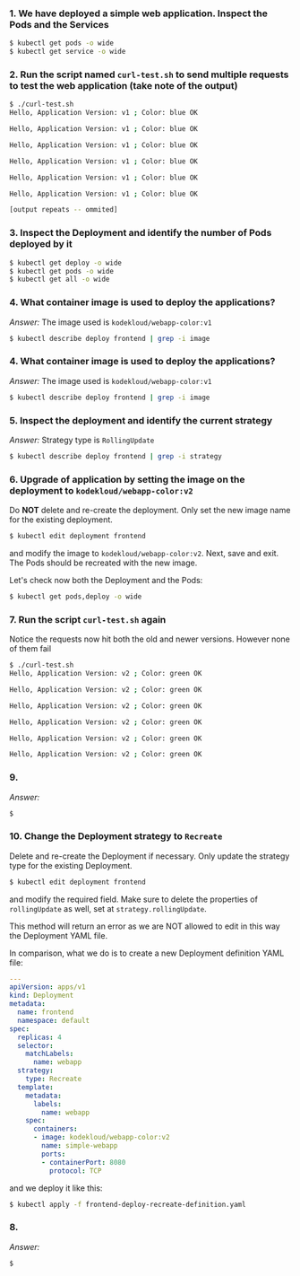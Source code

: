 ### 1. We have deployed a simple web application. Inspect the Pods and the Services

```bash
$ kubectl get pods -o wide
$ kubectl get service -o wide
```

### 2. Run the script named `curl-test.sh` to send multiple requests to test the web application (take note of the output)

```bash
$ ./curl-test.sh 
Hello, Application Version: v1 ; Color: blue OK

Hello, Application Version: v1 ; Color: blue OK

Hello, Application Version: v1 ; Color: blue OK

Hello, Application Version: v1 ; Color: blue OK

Hello, Application Version: v1 ; Color: blue OK

Hello, Application Version: v1 ; Color: blue OK

[output repeats -- ommited]
```

### 3. Inspect the Deployment and identify the number of Pods deployed by it

```bash
$ kubectl get deploy -o wide
$ kubectl get pods -o wide
$ kubectl get all -o wide
```

### 4. What container image is used to deploy the applications?

*Answer:* The image used is `kodekloud/webapp-color:v1`

```bash
$ kubectl describe deploy frontend | grep -i image
```

### 4. What container image is used to deploy the applications?

*Answer:* The image used is `kodekloud/webapp-color:v1`

```bash
$ kubectl describe deploy frontend | grep -i image
```

### 5. Inspect the deployment and identify the current strategy

*Answer:* Strategy type is `RollingUpdate`

```bash
$ kubectl describe deploy frontend | grep -i strategy
```

### 6. Upgrade of application by setting the image on the deployment to `kodekloud/webapp-color:v2`

Do **NOT** delete and re-create the deployment. Only set the new image name for the existing deployment.

```bash
$ kubectl edit deployment frontend
```
and modify the image to `kodekloud/webapp-color:v2`. Next, save and exit. The Pods should be recreated with the new image.

Let's check now both the Deployment and the Pods:

```bash
$ kubectl get pods,deploy -o wide
```

### 7. Run the script `curl-test.sh` again

Notice the requests now hit both the old and newer versions. However none of them fail

```bash
$ ./curl-test.sh 
Hello, Application Version: v2 ; Color: green OK

Hello, Application Version: v2 ; Color: green OK

Hello, Application Version: v2 ; Color: green OK

Hello, Application Version: v2 ; Color: green OK

Hello, Application Version: v2 ; Color: green OK

Hello, Application Version: v2 ; Color: green OK
```

### 9. 

*Answer:* 

```bash
$ 
```

### 10. Change the Deployment strategy to `Recreate`

Delete and re-create the Deployment if necessary. Only update the strategy type for the existing Deployment.

```bash
$ kubectl edit deployment frontend
```

and modify the required field. Make sure to delete the properties of `rollingUpdate` as well, set at `strategy.rollingUpdate`.

This method will return an error as we are NOT allowed to edit in this way the Deployment YAML file.

In comparison, what we do is to create a new Deployment definition YAML file:

```yaml
---
apiVersion: apps/v1
kind: Deployment
metadata:
  name: frontend
  namespace: default
spec:
  replicas: 4
  selector:
    matchLabels:
      name: webapp
  strategy:
    type: Recreate
  template:
    metadata:
      labels:
        name: webapp
    spec:
      containers:
      - image: kodekloud/webapp-color:v2
        name: simple-webapp
        ports:
        - containerPort: 8080
          protocol: TCP
```

and we deploy it like this:

```bash
$ kubectl apply -f frontend-deploy-recreate-definition.yaml
```

### 8. 

*Answer:* 

```bash
$ 
```
